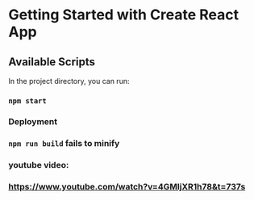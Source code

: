 # Getting Started with Create React App
## Available Scripts

In the project directory, you can run:

### `npm start`

### Deployment
### `npm run build` fails to minify

### youtube video:
### https://www.youtube.com/watch?v=4GMljXR1h78&t=737s
